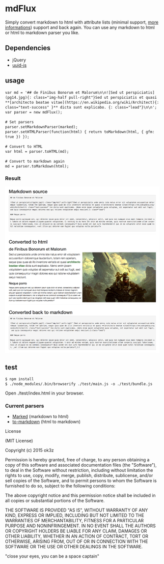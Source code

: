 # mdFlux

Simply convert markdown to html with attribute lists (minimal support, [more informations](https://pythonhosted.org/Markdown/extensions/attr_list.html)) support and back again.
You can use any markdown to html or html to markdown parser you like.

## Dependencies

* jQuery
* [uuid-js](https://github.com/pnegri/uuid-js)


## usage

    var md = '## de Finibus Bonorum et Malorum\n\n![Sed ut perspiciatis](pg14.jpg){: class="img-half pull-right"}Sed ut perspiciatis et quasi **[architecto beatae vitae](https://en.wikipedia.org/wiki/Architect){: class="text-success" }** dicta sunt explicabo. {: class="lead"}\n\n';
    var parser = new mdFlux();

    # Set parsers
    parser.setMarkdownParser(marked);
    parser.setHTMLParser(function(html) { return toMarkdown(html, { gfm: true }) });

    # Convert to HTML
    var html = parser.toHTML(md);

    # Convert to markdown again
    md = parser.toMarkdown(html);


### Result

![](result.png)


## test

    $ npm install
    $ ./node_modules/.bin/browserify ./test/main.js -o ./test/bundle.js


Open ./test/index.html in your browser.

### Current parsers

* [Marked](https://github.com/chjj/marked) (markdown to html)
* [to-markdown](https://github.com/domchristie/to-markdown) (html to markdown)


License

(MIT License)

Copyright (c) 2015 ok3z

Permission is hereby granted, free of charge, to any person obtaining a copy of this software and associated documentation files (the "Software"), to deal in the Software without restriction, including without limitation the rights to use, copy, modify, merge, publish, distribute, sublicense, and/or sell copies of the Software, and to permit persons to whom the Software is furnished to do so, subject to the following conditions:

The above copyright notice and this permission notice shall be included in all copies or substantial portions of the Software.

THE SOFTWARE IS PROVIDED "AS IS", WITHOUT WARRANTY OF ANY KIND, EXPRESS OR IMPLIED, INCLUDING BUT NOT LIMITED TO THE WARRANTIES OF MERCHANTABILITY, FITNESS FOR A PARTICULAR PURPOSE AND NONINFRINGEMENT. IN NO EVENT SHALL THE AUTHORS OR COPYRIGHT HOLDERS BE LIABLE FOR ANY CLAIM, DAMAGES OR OTHER LIABILITY, WHETHER IN AN ACTION OF CONTRACT, TORT OR OTHERWISE, ARISING FROM, OUT OF OR IN CONNECTION WITH THE SOFTWARE OR THE USE OR OTHER DEALINGS IN THE SOFTWARE.

"close your eyes, you can be a space captain"
